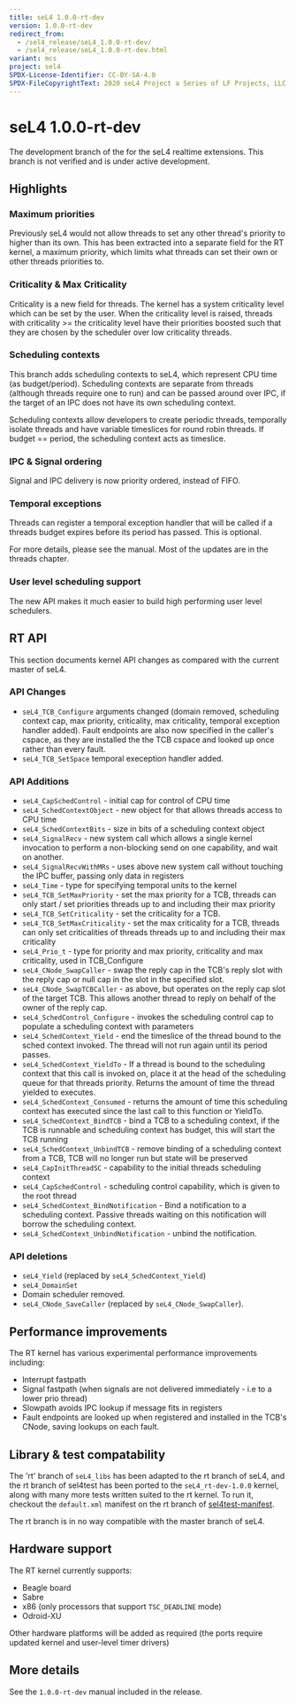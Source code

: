 ```yaml
---
title: seL4 1.0.0-rt-dev
version: 1.0.0-rt-dev
redirect_from:
  - /sel4_release/seL4_1.0.0-rt-dev/
  - /sel4_release/seL4_1.0.0-rt-dev.html
variant: mcs
project: sel4
SPDX-License-Identifier: CC-BY-SA-4.0
SPDX-FileCopyrightText: 2020 seL4 Project a Series of LF Projects, LLC.
---
```

# seL4 1.0.0-rt-dev


The development branch of the for the seL4 realtime extensions. This
branch is not verified and is under active development.

## Highlights


### Maximum priorities


Previously seL4 would not allow threads to set any other thread's
priority to higher than its own. This has been extracted into a separate
field for the RT kernel, a maximum priority, which limits what threads
can set their own or other threads priorities to.

### Criticality & Max Criticality


Criticality is a new field for threads. The kernel has a system
criticality level which can be set by the user. When the criticality
level is raised, threads with criticality >= the criticality level
have their priorities boosted such that they are chosen by the scheduler
over low criticality threads.

### Scheduling contexts


This branch adds scheduling contexts to seL4, which represent CPU time
(as budget/period). Scheduling contexts are separate from threads
(although threads require one to run) and can be passed around over IPC,
if the target of an IPC does not have its own scheduling context.

Scheduling contexts allow developers to create periodic threads,
temporally isolate threads and have variable timeslices for round robin
threads. If budget == period, the scheduling context acts as timeslice.

### IPC & Signal ordering


Signal and IPC delivery is now priority ordered, instead of FIFO.

### Temporal exceptions


Threads can register a temporal exception handler that will be called if
a threads budget expires before its period has passed. This is optional.

For more details, please see the manual. Most of the updates are in the
threads chapter.

### User level scheduling support


The new API makes it much easier to build high performing user level
schedulers.

## RT API


This section documents kernel API changes as compared with the current
master of seL4.

### API Changes


- `seL4_TCB_Configure` arguments changed (domain removed, scheduling
      context cap, max priority, criticality, max criticality, temporal
      exception handler added). Fault endpoints are also now specified
      in the caller's cspace, as they are installed the the TCB cspace
      and looked up once rather than every fault.
- `seL4_TCB_SetSpace` temporal exeception handler added.

### API Additions


- `seL4_CapSchedControl` - initial cap for control of CPU time
- `seL4_SchedContextObject` - new object for that allows threads
      access to CPU time
- `seL4_SchedContextBits` - size in bits of a scheduling context
      object
- `seL4_SignalRecv` - new system call which allows a single kernel
      invocation to perform a non-blocking send on one capability, and
      wait on another.
- `seL4_SignalRecvWithMRs` - uses above new system call without
      touching the IPC buffer, passing only data in registers
- `seL4_Time` - type for specifying temporal units to the kernel
- `seL4_TCB_SetMaxPriority` - set the max priority for a TCB,
      threads can only start / set priorities threads up to and
      including their max priority
- `seL4_TCB_SetCriticality` - set the criticality for a TCB.
- `seL4_TCB_SetMaxCriticality` - set the max criticality for a TCB,
      threads can only set criticalities of threads threads up to and
      including their max criticality
- `seL4_Prio_t` - type for priority and max priority, criticality
      and max criticality, used in TCB_Configure
- `seL4_CNode_SwapCaller` - swap the reply cap in the TCB's reply
      slot with the reply cap or null cap in the slot in the
      specified slot.
- `seL4_CNode_SwapTCBCaller` - as above, but operates on the reply
      cap slot of the target TCB. This allows another thread to reply on
      behalf of the owner of the reply cap.
- `seL4_SchedControl_Configure` - invokes the scheduling control cap
      to populate a scheduling context with parameters
- `seL4_SchedContext_Yield` - end the timeslice of the thread bound
      to the sched context invoked. The thread will not run again until
      its period passes.
- `seL4_SchedContext_YieldTo` - If a thread is bound to the
      scheduling context that this call is invoked on, place it at the
      head of the scheduling queue for that threads priority. Returns
      the amount of time the thread yielded to executes.
- `seL4_SchedContext_Consumed` - returns the amount of time this
      scheduling context has executed since the last call to this
      function or YieldTo.
- `seL4_SchedContext_BindTCB` - bind a TCB to a scheduling context,
      if the TCB is runnable and scheduling context has budget, this
      will start the TCB running
- `seL4_SchedContext_UnbindTCB` - remove binding of a scheduling
      context from a TCB, TCB will no longer run but state will be
      preserved
- `seL4_CapInitThreadSC` - capability to the initial threads
      scheduling context
- `seL4_CapSchedControl` - scheduling control capability, which is
      given to the root thread
- `seL4_SchedContext_BindNotification` - Bind a notification to a
      scheduling context. Passive threads waiting on this notification
      will borrow the scheduling context.
- `seL4_SchedContext_UnbindNotification` - unbind the notification.

### API deletions


- `seL4_Yield` (replaced by `seL4_SchedContext_Yield`)
- `seL4_DomainSet`
- Domain scheduler removed.
- `seL4_CNode_SaveCaller` (replaced by `seL4_CNode_SwapCaller`).

## Performance improvements


The RT kernel has various experimental performance improvements
including:

- Interrupt fastpath
- Signal fastpath (when signals are not delivered immediately - i.e
      to a lower prio thread)
- Slowpath avoids IPC lookup if message fits in registers
- Fault endpoints are looked up when registered and installed in the
      TCB's CNode, saving lookups on each fault.

## Library & test compatability


The 'rt' branch of `seL4_libs` has been adapted to the rt branch of seL4,
and the rt branch of sel4test has been ported to the `seL4_rt-dev-1.0.0`
kernel, along with many more tests written suited to the rt kernel. To
run it, checkout the `default.xml` manifest on the rt branch of
[sel4test-manifest](https://github.com/seL4/sel4test-manifest/tree/rt).

The rt branch is in no way compatible with the master branch of seL4.

## Hardware support


The RT kernel currently supports:

- Beagle board
- Sabre
- x86 (only processors that support `TSC_DEADLINE` mode)
- Odroid-XU

Other hardware platforms will be added as required (the ports require
updated kernel and user-level timer drivers)

## More details


See the `1.0.0-rt-dev` manual included in the release.
